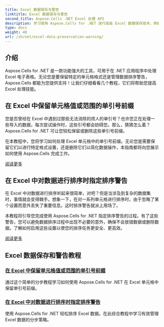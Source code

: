 ```yaml
---
title: Excel 数据保存与警告
linktitle: Excel 数据保存与警告
second_title: Aspose.Cells .NET Excel 处理 API
description: 学习使用 Aspose.Cells for .NET 进行高级 Excel 数据保存技术，例如在单元格中保留单引号前缀和在排序期间指定排序警告。
type: docs
weight: 40
url: /zh/net/excel-data-preservation-warning/
---
```

## 介绍

Aspose.Cells for .NET 是一款功能强大的工具，可用于在 .NET 应用程序中处理 Excel 电子表格。无论您是要保留特定的单元格格式还是管理数据排序警告，Aspose.Cells 都能为您提供支持！让我们仔细看看几个教程，它们将帮助您提高 Excel 处理技能。

## 在 Excel 中保留单元格值或范围的单引号前缀

您是否曾经在 Excel 中遇到过那些无法消除的烦人的单引号？也许您正在处理一些导入的数据，每次尝试操作时，这些引号都会妨碍您。那么，猜猜怎么着？Aspose.Cells for .NET 可让您轻松保留或删除这些单引号前缀。

在本教程中，您将学习如何处理 Excel 单元格中的单引号前缀。无论您是需要保留它们以进行特定格式设置，还是删除它们以简化数据操作，本指南都将向您展示如何使用 Aspose.Cells 完成工作。

[阅读更多](./preserve-single-quote-prefix-of-cell-value-or-range-in-excel/)

## 在 Excel 中对数据进行排序时指定排序警告

在 Excel 中对数据进行排序听起来很简单，对吧？但是当涉及到复杂的数据集时，事情就会变得棘手。想象一下，在对一系列单元格进行排序时，由于忽略了某个设置而意外丢失了重要信息。这时排序警告就派上用场了。

本教程将引导您完成使用 Aspose.Cells for .NET 指定排序警告的过程。有了这些警告，您可以避免数据排序过程中出现不必要的意外，确保不会放错数据或删除数据。了解如何启用这些设置以使您的排序任务更安全、更高效。

[阅读更多](./specify-sort-warning-while-sorting-data-in-excel/)

## Excel 数据保存和警告教程
### [在 Excel 中保留单元格值或范围的单引号前缀](./preserve-single-quote-prefix-of-cell-value-or-range-in-excel/)
通过这个简单的分步教程学习如何使用 Aspose.Cells for .NET 在 Excel 单元格中保留单引号前缀。
### [在 Excel 中对数据进行排序时指定排序警告](./specify-sort-warning-while-sorting-data-in-excel/)
使用 Aspose.Cells for .NET 轻松排序 Excel 数据。在此综合教程中学习有效管理 Excel 数据的分步策略。